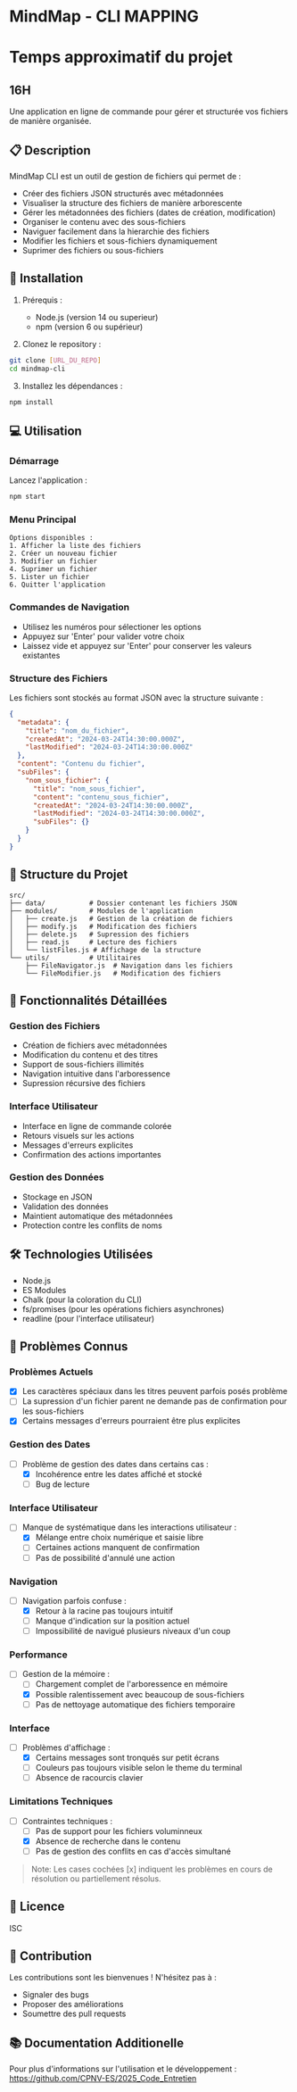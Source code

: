 # MindMap - CLI MAPPING

# Temps approximatif du projet 
## 16H 

Une application en ligne de commande pour gérer et structurée vos fichiers de manière organisée.

## 📋 Description

MindMap CLI est un outil de gestion de fichiers qui permet de :
- Créer des fichiers JSON structurés avec métadonnées
- Visualiser la structure des fichiers de manière arborescente
- Gérer les métadonnées des fichiers (dates de création, modification)
- Organiser le contenu avec des sous-fichiers
- Naviguer facilement dans la hierarchie des fichiers
- Modifier les fichiers et sous-fichiers dynamiquement
- Suprimer des fichiers ou sous-fichiers

## 🚀 Installation

1. Prérequis :
   - Node.js (version 14 ou superieur)
   - npm (version 6 ou supérieur)

2. Clonez le repository :
```bash
git clone [URL_DU_REPO]
cd mindmap-cli
```

3. Installez les dépendances :
```bash
npm install
```

## 💻 Utilisation

### Démarrage
Lancez l'application :
```bash
npm start
```

### Menu Principal
```
Options disponibles :
1. Afficher la liste des fichiers
2. Créer un nouveau fichier
3. Modifier un fichier
4. Suprimer un fichier
5. Lister un fichier
6. Quitter l'application
```

### Commandes de Navigation
- Utilisez les numéros pour sélectioner les options
- Appuyez sur 'Enter' pour valider votre choix
- Laissez vide et appuyez sur 'Enter' pour conserver les valeurs existantes

### Structure des Fichiers

Les fichiers sont stockés au format JSON avec la structure suivante :
```json
{
  "metadata": {
    "title": "nom_du_fichier",
    "createdAt": "2024-03-24T14:30:00.000Z",
    "lastModified": "2024-03-24T14:30:00.000Z"
  },
  "content": "Contenu du fichier",
  "subFiles": {
    "nom_sous_fichier": {
      "title": "nom_sous_fichier",
      "content": "contenu_sous_fichier",
      "createdAt": "2024-03-24T14:30:00.000Z",
      "lastModified": "2024-03-24T14:30:00.000Z",
      "subFiles": {}
    }
  }
}
```

## 📁 Structure du Projet

```
src/
├── data/           # Dossier contenant les fichiers JSON
├── modules/        # Modules de l'application
│   ├── create.js   # Gestion de la création de fichiers
│   ├── modify.js   # Modification des fichiers
│   ├── delete.js   # Supression des fichiers
│   ├── read.js     # Lecture des fichiers
│   └── listFiles.js # Affichage de la structure
└── utils/          # Utilitaires
    ├── FileNavigator.js  # Navigation dans les fichiers
    └── FileModifier.js   # Modification des fichiers
```

## 🔧 Fonctionnalités Détaillées

### Gestion des Fichiers
- Création de fichiers avec métadonnées
- Modification du contenu et des titres
- Support de sous-fichiers illimités
- Navigation intuitive dans l'arboressence
- Supression récursive des fichiers

### Interface Utilisateur
- Interface en ligne de commande colorée
- Retours visuels sur les actions
- Messages d'erreurs explicites
- Confirmation des actions importantes

### Gestion des Données
- Stockage en JSON
- Validation des données
- Maintient automatique des métadonnées
- Protection contre les conflits de noms

## 🛠️ Technologies Utilisées

- Node.js
- ES Modules
- Chalk (pour la coloration du CLI)
- fs/promises (pour les opérations fichiers asynchrones)
- readline (pour l'interface utilisateur)

## 🐛 Problèmes Connus

### Problèmes Actuels
- [x] Les caractères spéciaux dans les titres peuvent parfois posés problème
- [ ] La supression d'un fichier parent ne demande pas de confirmation pour les sous-fichiers
- [x] Certains messages d'erreurs pourraient être plus explicites

### Gestion des Dates
- [ ] Problème de gestion des dates dans certains cas :
  - [x] Incohérence entre les dates affiché et stocké
  - [ ] Bug de lecture 

### Interface Utilisateur
- [ ] Manque de systématique dans les interactions utilisateur :
  - [x] Mélange entre choix numérique et saisie libre
  - [ ] Certaines actions manquent de confirmation
  - [ ] Pas de possibilité d'annulé une action

### Navigation
- [ ] Navigation parfois confuse :
  - [x] Retour à la racine pas toujours intuitif
  - [ ] Manque d'indication sur la position actuel
  - [ ] Impossibilité de navigué plusieurs niveaux d'un coup

### Performance
- [ ] Gestion de la mémoire :
  - [ ] Chargement complet de l'arboressence en mémoire
  - [x] Possible ralentissement avec beaucoup de sous-fichiers
  - [ ] Pas de nettoyage automatique des fichiers temporaire

### Interface
- [ ] Problèmes d'affichage :
  - [x] Certains messages sont tronqués sur petit écrans
  - [ ] Couleurs pas toujours visible selon le theme du terminal
  - [ ] Absence de racourcis clavier

### Limitations Techniques
- [ ] Contraintes techniques :
  - [ ] Pas de support pour les fichiers voluminneux
  - [x] Absence de recherche dans le contenu
  - [ ] Pas de gestion des conflits en cas d'accès simultané

> Note: Les cases cochées [x] indiquent les problèmes en cours de résolution ou partiellement résolus.

## 📝 Licence

ISC

## 🤝 Contribution

Les contributions sont les bienvenues ! N'hésitez pas à :
- Signaler des bugs
- Proposer des améliorations
- Soumettre des pull requests

## 📚 Documentation Additionelle

Pour plus d'informations sur l'utilisation et le développement :
https://github.com/CPNV-ES/2025_Code_Entretien

